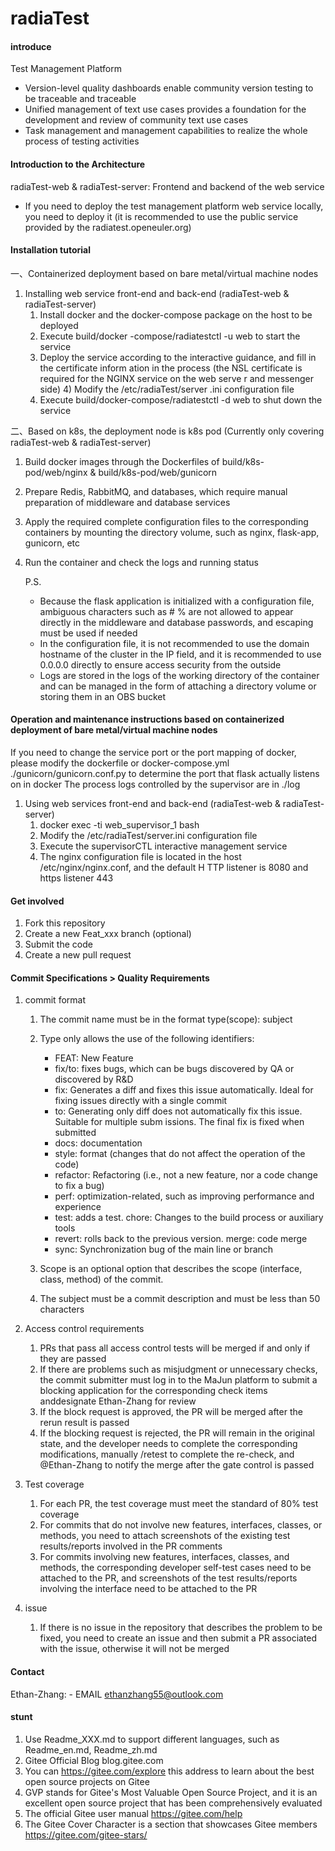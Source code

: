 # radiaTest

#### introduce

Test Management Platform

- Version-level quality dashboards enable community version testing to be traceable and traceable
- Unified management of text use cases provides a foundation for the development and review of community text use cases
- Task management and management capabilities to realize the whole process of testing activities

#### Introduction to the Architecture

radiaTest-web & radiaTest-server: Frontend and backend of the web service
- If you need to deploy the test management platform web service locally, you need to deploy it (it is recommended to use the public service provided by the radiatest.openeuler.org)

#### Installation tutorial
一、Containerized deployment based on bare metal/virtual machine nodes
1. Installing web service front-end and back-end (radiaTest-web & radiaTest-server)
   1. Install docker and the docker-compose package on the host to be deployed
   2. Execute build/docker -compose/radiatestctl -u web to start the service
   3. Deploy the service according to the interactive guidance, and fill in the certificate inform      ation in the process (the NSL certificate is required for the NGINX service on the web serve      r and messenger side) 4) Modify the /etc/radiaTest/server .ini configuration file
   4. Execute build/docker-compose/radiatestctl -d web to shut down the service

二、Based on k8s, the deployment node is k8s pod (Currently only covering radiaTest-web & radiaTest-server)
1. Build docker images through the Dockerfiles of build/k8s-pod/web/nginx & build/k8s-pod/web/gunicorn
2. Prepare Redis, RabbitMQ, and databases, which require manual preparation of middleware and database services
3. Apply the required complete configuration files to the corresponding containers by mounting the directory volume, such as nginx, flask-app, gunicorn, etc
4. Run the container and check the logs and running status

   P.S.
   - Because the flask application is initialized with a configuration file, ambiguous characters such as # % are not allowed to appear directly in the middleware and database passwords, and escaping must be used if needed
   - In the configuration file, it is not recommended to use the domain hostname of the cluster in the IP field, and it is recommended to use 0.0.0.0 directly to ensure access security from the outside
   - Logs are stored in the logs of the working directory of the container and can be managed in the form of attaching a directory volume or storing them in an OBS bucket

#### Operation and maintenance instructions based on containerized deployment of bare metal/virtual machine nodes

If you need to change the service port or the port mapping of docker, please modify the dockerfile or docker-compose.yml ./gunicorn/gunicorn.conf.py to determine the port that flask actually listens on in docker The process logs controlled by the supervisor are in ./log

1. Using web services front-end and back-end (radiaTest-web & radiaTest-server)
   1. docker exec -ti web_supervisor_1 bash
   2. Modify the /etc/radiaTest/server.ini configuration file
   3. Execute the supervisorCTL interactive management service
   4. The nginx configuration file is located in the host /etc/nginx/nginx.conf, and the default H      TTP listener is 8080 and https listener 443

#### Get involved

1. Fork this repository
2. Create a new Feat_xxx branch (optional)
3. Submit the code
4. Create a new pull request

#### Commit Specifications > Quality Requirements

1. commit format 
   1. The commit name must be in the format type(scope): subject 
   2. Type only allows the use of the following identifiers:
      - FEAT: New Feature
      - fix/to: fixes bugs, which can be bugs discovered by QA or discovered by R&D
      - fix: Generates a diff and fixes this issue automatically. Ideal for fixing issues directly             with a single commit
      - to: Generating only diff does not automatically fix this issue. Suitable for multiple subm            issions. The final fix is fixed when submitted
      - docs: documentation
      - style: format (changes that do not affect the operation of the code)
      - refactor: Refactoring (i.e., not a new feature, nor a code change to fix a bug)
      - perf: optimization-related, such as improving performance and experience
      - test: adds a test. chore: Changes to the build process or auxiliary tools
      - revert: rolls back to the previous version. merge: code merge
      - sync: Synchronization bug of the main line or branch
    3. Scope is an optional option that describes the scope (interface, class, method) of the commit.

    4. The subject must be a commit description and must be less than 50 characters

2. Access control requirements 
   1. PRs that pass all access control tests will be merged if and only if they are passed
   2. If there are problems such as misjudgment or unnecessary checks, the commit submitter must log in to the MaJun platform to submit a blocking application for the corresponding check items anddesignate Ethan-Zhang for review 
   3. If the block request is approved, the PR will be merged after the rerun result is passed 
   4. If the blocking request is rejected, the PR will remain in the original state, and the developer needs to complete the corresponding modifications, manually /retest to complete the re-check, and @Ethan-Zhang to notify the merge after the gate control is passed

3. Test coverage
   1. For each PR, the test coverage must meet the standard of 80% test coverage
   2. For commits that do not involve new features, interfaces, classes, or methods, you need to attach screenshots of the existing test results/reports involved in the PR comments
   3. For commits involving new features, interfaces, classes, and methods, the corresponding developer self-test cases need to be attached to the PR, and screenshots of the test results/reports involving the interface need to be attached to the PR

4. issue 
   1. If there is no issue in the repository that describes the problem to be fixed, you need to create an issue and then submit a PR associated with the issue, otherwise it will not be merged

#### Contact

Ethan-Zhang: 
     - EMAIL ethanzhang55@outlook.com

#### stunt

1. Use Readme_XXX.md to support different languages, such as Readme_en.md, Readme_zh.md
2. Gitee Official Blog blog.gitee.com
3. You can https://gitee.com/explore this address to learn about the best open source projects on Gitee
4. GVP stands for Gitee's Most Valuable Open Source Project, and it is an excellent open source project that has been comprehensively evaluated
5. The official Gitee user manual https://gitee.com/help
6. The Gitee Cover Character is a section that showcases Gitee members https://gitee.com/gitee-stars/
